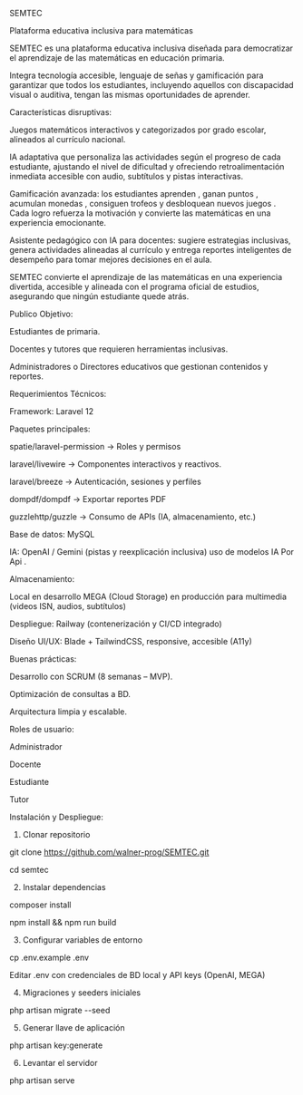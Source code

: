 SEMTEC

Plataforma educativa inclusiva para matemáticas

SEMTEC es una plataforma educativa inclusiva diseñada para democratizar el aprendizaje de las matemáticas en educación primaria.

Integra tecnología accesible, lenguaje de señas y gamificación para garantizar que todos los estudiantes, incluyendo aquellos con discapacidad visual o auditiva, tengan las mismas oportunidades de aprender.



Características disruptivas:

Juegos matemáticos interactivos y categorizados por grado escolar, alineados al currículo nacional.

IA adaptativa que personaliza las actividades según el progreso de cada estudiante, ajustando el nivel de dificultad y ofreciendo retroalimentación inmediata accesible con audio, subtítulos y pistas interactivas.

Gamificación avanzada: los estudiantes aprenden , ganan puntos , acumulan monedas , consiguen trofeos  y desbloquean nuevos juegos . Cada logro refuerza la motivación y convierte las matemáticas en una experiencia emocionante.

Asistente pedagógico con IA para docentes: sugiere estrategias inclusivas, genera actividades alineadas al currículo y entrega reportes inteligentes de desempeño para tomar mejores decisiones en el aula.
‌

SEMTEC convierte el aprendizaje de las matemáticas en una experiencia divertida, accesible y alineada con el programa oficial de estudios, asegurando que ningún estudiante quede atrás.



Publico Objetivo:

Estudiantes de primaria.

Docentes y tutores que requieren herramientas inclusivas.

Administradores o Directores educativos que gestionan contenidos y reportes.

Requerimientos Técnicos:

Framework: Laravel 12

Paquetes principales:

spatie/laravel-permission → Roles y permisos

laravel/livewire → Componentes interactivos y reactivos.

laravel/breeze → Autenticación, sesiones y perfiles

dompdf/dompdf → Exportar reportes PDF

guzzlehttp/guzzle → Consumo de APIs (IA, almacenamiento, etc.)

Base de datos: MySQL

IA: OpenAI / Gemini (pistas y reexplicación inclusiva) uso de modelos IA Por Api .

Almacenamiento:

Local en desarrollo MEGA (Cloud Storage) en producción para multimedia (videos ISN, audios, subtítulos)

Despliegue: Railway (contenerización y CI/CD integrado)

Diseño UI/UX: Blade + TailwindCSS, responsive, accesible (A11y)

Buenas prácticas:

Desarrollo con SCRUM (8 semanas – MVP).

Optimización de consultas a BD.

Arquitectura limpia y escalable.

Roles de usuario:

Administrador

Docente

Estudiante

Tutor

Instalación y Despliegue:

1. Clonar repositorio

git clone  https://github.com/walner-prog/SEMTEC.git

cd semtec

2. Instalar dependencias

composer install

npm install && npm run build

3. Configurar variables de entorno

cp .env.example .env

Editar .env con credenciales de BD local y API keys (OpenAI, MEGA)

4. Migraciones y seeders iniciales

php artisan migrate --seed

5. Generar llave de aplicación

php artisan key:generate

6. Levantar el servidor

php artisan serve


